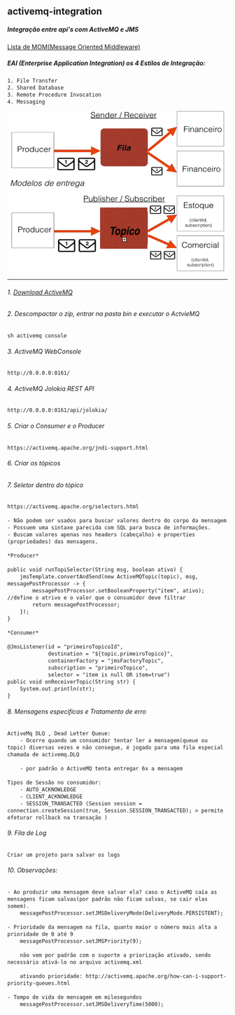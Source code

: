 ## activemq-integration
##### Integração entre api's com ActiveMQ e JMS
[Lista de MOM(Message Oriented Middleware)](https://en.wikipedia.org/wiki/Message_broker)
##### EAI (Enterprise Application Integration) os 4 Estilos de Integração:
    1. File Transfer
    2. Shared Database
    3. Remote Procedure Invocation
    4. Messaging

![Diagrama](modelo.png)
    
<hr></hr>

###### 1. [Download ActiveMQ](https://activemq.apache.org/components/classic/download/)
###### 2. Descompactar o zip, entrar na pasta bin e executar o ActvieMQ
    sh activemq console 
###### 3. ActiveMQ WebConsole
    http://0.0.0.0:8161/
###### 4. ActiveMQ Jolokia REST API 
    http://0.0.0.0:8161/api/jolokia/
###### 5. Criar o Consumer e o Producer
	https://activemq.apache.org/jndi-support.html
###### 6. Criar os tópicos
    
###### 7. Seletor dentro do tópico
    https://activemq.apache.org/selectors.html

    - Não podem ser usados para buscar valores dentro do corpo da mensagem
    - Possuem uma sintaxe parecida com SQL para busca de informações.
    - Buscam valores apenas nos headers (cabeçalho) e properties (propriedades) das mensagens.

	*Producer*

	public void runTopiSelector(String msg, boolean ativo) {
		jmsTemplate.convertAndSend(new ActiveMQTopic(topic), msg, messagePostProcessor -> {
			messagePostProcessor.setBooleanProperty("item", ativo); //define o atrivo e o valor que o consumidor deve filtrar
			return messagePostProcessor;
		});
	}

	*Consumer*

	@JmsListener(id = "primeiroTopicoId",
                 destination = "${topic.primeiroTopico}",
                 containerFactory = "jmsFactoryTopic",
                 subscription = "primeiroTopico",
                 selector = "item is null OR item=true")
    public void onReceiverTopic(String str) {
        System.out.println(str);
    }

###### 8. Mensagens especificas e Tratamento de erro
    ActiveMq DLQ , Dead Letter Queue:
        - Ocorre quando um consumidor tentar ler a mensagem(queue ou topic) diversas vezes e não consegue, é jogado para uma fila especial chamada de activemq.DLQ

        - por padrão o ActiveMQ tenta entregar 6x a mensagem

    Tipos de Sessão no consumidor:
        - AUTO_ACKNOWLEDGE
        - CLIENT_ACKNOWLEDGE
        - SESSION_TRANSACTED (Session session = connection.createSession(true, Session.SESSION_TRANSACTED); > permite efeturar rollback na transação )

###### 9. Fila de Log
    Criar um projeto para salvar os logs

###### 10. Observações:
    - Ao produzir uma mensagem deve salvar ela? caso o ActiveMQ caía as mensagens ficam salvas(por padrão não ficam salvas, se cair elas somem).
        messagePostProcessor.setJMSDeliveryMode(DeliveryMode.PERSISTENT);

    - Prioridade da mensagem na fila, quanto maior o número mais alta a prioridade de 0 até 9
        messagePostProcessor.setJMSPriority(9);

        não vem por padrão com o suporte a priorização ativado, sendo necessário ativá-lo no arquivo activemq.xml
        
        ativando prioridade: http://activemq.apache.org/how-can-i-support-priority-queues.html

    - Tempo de vida de mensagem em milesegundos
        messagePostProcessor.setJMSDeliveryTime(5000);





